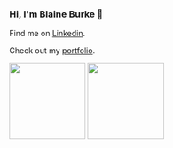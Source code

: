 ### Hi, I'm Blaine Burke 👋

Find me on [Linkedin](https://www.linkedin.com/in/blaine-burke-374266179/).

Check out my [portfolio](https://burkeblaine1999.github.io/).


<img height="137.3px" src="https://github-readme-stats.vercel.app/api?username=BurkeBlaine1999&hide_title=true&hide_border=true&show_icons=true&include_all_commits=true&count_private=true&line_height=21&text_color=000&icon_color=000&theme=vue-dark" /> <img height="137.3px" src="https://github-readme-stats.vercel.app/api/top-langs/?username=BurkeBlaine1999&hide=html&hide_title=true&hide_border=true&layout=compact&langs_count=7&exclude_repo=comp426&text_color=000&icon_color=ffftheme=vue-dark" />

